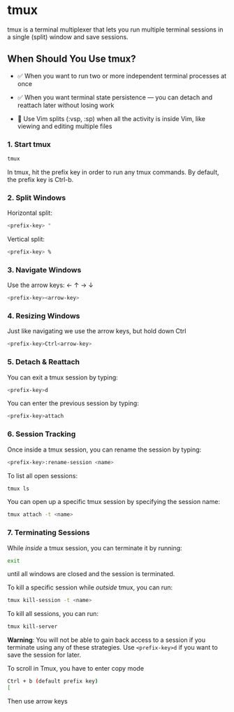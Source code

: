 # tmux

tmux is a terminal multiplexer that lets you run multiple terminal sessions in a single (split) window and save sessions.

## When Should You Use tmux?

- ✅ When you want to run two or more independent terminal processes at once

- ✅ When you want terminal state persistence — you can detach and reattach later without losing work

- 🚫 Use Vim splits (:vsp, :sp) when all the activity is inside Vim, like viewing and editing multiple files

### 1. Start tmux

```sh
tmux
```

In tmux, hit the prefix key in order to run any tmux commands. By default, the prefix key is Ctrl-b.

### 2. Split Windows

Horizontal split:

```sh
<prefix-key> "
```

Vertical split:

```sh
<prefix-key> %
```

### 3. Navigate Windows

Use the arrow keys: ← ↑ → ↓

```sh
<prefix-key><arrow-key>
```

### 4. Resizing Windows

Just like navigating we use the arrow keys, but hold down Ctrl

```sh
<prefix-key>Ctrl<arrow-key>
```

### 5. Detach & Reattach

You can exit a tmux session by typing:

```sh
<prefix-key>d
```

You can enter the previous session by typing:

```sh
<prefix-key>attach
```

### 6. Session Tracking

Once inside a tmux session, you can rename the session by typing:

```sh
<prefix-key>:rename-session <name>
```

To list all open sessions:

```sh
tmux ls
```

You can open up a specific tmux session by specifying the session name:

```sh
tmux attach -t <name>
```

### 7. Terminating Sessions

While _inside_ a tmux session, you can terminate it by running:

```sh
exit
```

until all windows are closed and the session is terminated.

To kill a specific session while _outside_ tmux, you can run:

```sh
tmux kill-session -t <name>
```

To kill all sessions, you can run:

```sh
tmux kill-server
```

**Warning**: You will not be able to gain back access to a session if you terminate using any of these strategies. Use `<prefix-key>d` if you want to save the session for later.

To scroll in Tmux, you have to enter copy mode

```sh
Ctrl + b (default prefix key)
[
```

Then use arrow keys
